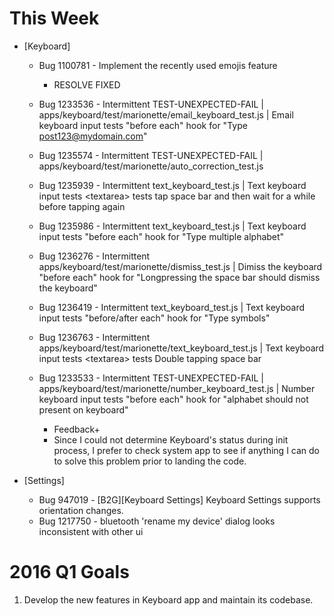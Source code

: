 # This Week
- [Keyboard]
  - Bug 1100781 - Implement the recently used emojis feature
    - RESOLVE FIXED

  - Bug 1233536 -   Intermittent TEST-UNEXPECTED-FAIL | apps/keyboard/test/marionette/email_keyboard_test.js | Email keyboard input tests "before each" hook for "Type post123@mydomain.com" 
  - Bug 1235574 - Intermittent TEST-UNEXPECTED-FAIL | apps/keyboard/test/marionette/auto_correction_test.js
  - Bug 1235939 - Intermittent text_keyboard_test.js | Text keyboard input tests \<textarea\> tests tap space bar and then wait for a while before tapping again
  - Bug 1235986 - Intermittent text_keyboard_test.js | Text keyboard input tests "before each" hook for "Type multiple alphabet" 
  - Bug 1236276 - Intermittent apps/keyboard/test/marionette/dismiss_test.js | Dimiss the keyboard "before each" hook for "Longpressing the space bar should dismiss the keyboard" 
  - Bug 1236419 - Intermittent text_keyboard_test.js | Text keyboard input tests "before/after each" hook for "Type symbols" 
  - Bug 1236763 - Intermittent apps/keyboard/test/marionette/text_keyboard_test.js | Text keyboard input tests \<textarea\> tests Double tapping space bar
  - Bug 1233533 - Intermittent TEST-UNEXPECTED-FAIL | apps/keyboard/test/marionette/number_keyboard_test.js | Number keyboard input tests "before each" hook for "alphabet should not present on keyboard"
    - Feedback+
    - Since I could not determine Keyboard's status during init process, I prefer to check system app to see if anything I can do to solve this problem prior to landing the code.


- [Settings]
  - Bug 947019 - [B2G][Keyboard Settings] Keyboard Settings supports orientation changes. 
  - Bug 1217750 - bluetooth 'rename my device' dialog looks inconsistent with other ui

# 2016 Q1 Goals
1. Develop the new features in Keyboard app and maintain its codebase.
